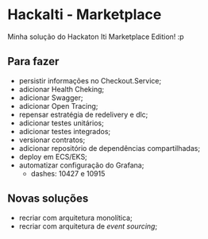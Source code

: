 # HackaIti - Marketplace

Minha solução do Hackaton Iti Marketplace Edition! :p

##  Para fazer

- persistir informações no Checkout.Service;
- adicionar Health Cheking;
- adicionar Swagger;
- adicionar Open Tracing;
- repensar estratégia de redelivery e dlc;
- adicionar testes unitários;
- adicionar testes integrados;
- versionar contratos;
- adicionar repositório de dependências compartilhadas;
- deploy em ECS/EKS;
- automatizar configuração do Grafana;
    - dashes: 10427 e 10915

## Novas soluções

- recriar com arquitetura monolítica;
- recriar com arquitetura de *event sourcing*;
